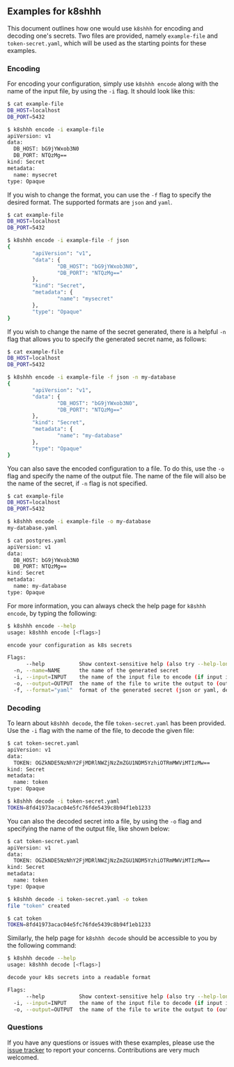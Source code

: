 ## Examples for k8shhh

This document outlines how one would use `k8shhh` for encoding and decoding
one's secrets. Two files are provided, namely `example-file` and
`token-secret.yaml`, which will be used as the starting points for these
examples.

### Encoding

For encoding your configuration, simply use `k8shhh encode` along with the
name of the input file, by using the `-i` flag. It should look like this:

```bash
$ cat example-file
DB_HOST=localhost
DB_PORT=5432

$ k8shhh encode -i example-file
apiVersion: v1
data:
  DB_HOST: bG9jYWxob3N0
  DB_PORT: NTQzMg==
kind: Secret
metadata:
  name: mysecret
type: Opaque
```

If you wish to change the format, you can use the `-f` flag to specify the
desired format. The supported formats are `json` and `yaml`.

```bash
$ cat example-file
DB_HOST=localhost
DB_PORT=5432

$ k8shhh encode -i example-file -f json
{
        "apiVersion": "v1",
        "data": {
                "DB_HOST": "bG9jYWxob3N0",
                "DB_PORT": "NTQzMg=="
        },
        "kind": "Secret",
        "metadata": {
                "name": "mysecret"
        },
        "type": "Opaque"
}
```

If you wish to change the name of the secret generated, there is a helpful `-n`
flag that allows you to specify the generated secret name, as follows:

```bash
$ cat example-file
DB_HOST=localhost
DB_PORT=5432

$ k8shhh encode -i example-file -f json -n my-database
{
        "apiVersion": "v1",
        "data": {
                "DB_HOST": "bG9jYWxob3N0",
                "DB_PORT": "NTQzMg=="
        },
        "kind": "Secret",
        "metadata": {
                "name": "my-database"
        },
        "type": "Opaque"
}
```

You can also save the encoded configuration to a file. To do this, use the `-o`
flag and specify the name of the output file. The name of the file will also be
the name of the secret, if `-n` flag is not specified.

```bash
$ cat example-file
DB_HOST=localhost
DB_PORT=5432

$ k8shhh encode -i example-file -o my-database
my-database.yaml

$ cat postgres.yaml
apiVersion: v1
data:
  DB_HOST: bG9jYWxob3N0
  DB_PORT: NTQzMg==
kind: Secret
metadata:
  name: my-database
type: Opaque
```

For more information, you can always check the help page for `k8shhh encode`,
by typing the following:

```bash
$ k8shhh encode --help
usage: k8shhh encode [<flags>]

encode your configuration as k8s secrets

Flags:
      --help           Show context-sensitive help (also try --help-long and --help-man).
  -n, --name=NAME      the name of the generated secret
  -i, --input=INPUT    the name of the input file to encode (if input is not provided via STDIN)
  -o, --output=OUTPUT  the name of the file to write the output to (outputs to STDOUT by default). file extension will be automatically generated based on the format.
  -f, --format="yaml"  format of the generated secret (json or yaml, defaults to yaml)
```

### Decoding

To learn about `k8shhh decode`, the file `token-secret.yaml` has been provided.
Use the `-i` flag with the name of the file, to decode the given file:

```bash
$ cat token-secret.yaml
apiVersion: v1
data:
  TOKEN: OGZkNDE5NzNhY2FjMDRlNWZjNzZmZGU1NDM5YzhiOTRmMWViMTIzMw==
kind: Secret
metadata:
  name: token
type: Opaque

$ k8shhh decode -i token-secret.yaml
TOKEN=8fd41973acac04e5fc76fde5439c8b94f1eb1233
```

You can also the decoded secret into a file, by using the `-o` flag and
specifying the name of the output file, like shown below:

```bash
$ cat token-secret.yaml
apiVersion: v1
data:
  TOKEN: OGZkNDE5NzNhY2FjMDRlNWZjNzZmZGU1NDM5YzhiOTRmMWViMTIzMw==
kind: Secret
metadata:
  name: token
type: Opaque

$ k8shhh decode -i token-secret.yaml -o token
file "token" created

$ cat token
TOKEN=8fd41973acac04e5fc76fde5439c8b94f1eb1233
```

Similarly, the help page for `k8shhh decode` should be accessible to you by the
following command:

```bash
$ k8shhh decode --help
usage: k8shhh decode [<flags>]

decode your k8s secrets into a readable format

Flags:
      --help           Show context-sensitive help (also try --help-long and --help-man).
  -i, --input=INPUT    the name of the input file to decode (if input is not provided via STDIN)
  -o, --output=OUTPUT  the name of the file to write the output to (outputs to STDOUT by default)
```

### Questions

If you have any questions or issues with these examples, please use the
[issue tracker](https://github.com/jwangsadinata/k8shhh/issues) to report
your concerns. Contributions are very much welcomed.
